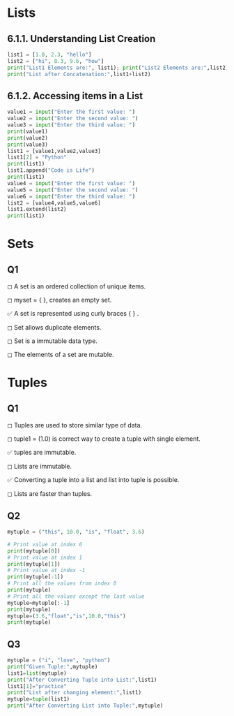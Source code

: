 # Lists

## 6.1.1. Understanding List Creation


```python
list1 = [1.0, 2.3, "hello"]
list2 = ["hi", 8.3, 9.6, "how"]
print("List1 Elements are:", list1); print("List2 Elements are:",list2)
print("List after Concatenation:",list1+list2)
```

## 6.1.2. Accessing items in a List


```python
value1 = input("Enter the first value: ")
value2 = input("Enter the second value: ")
value3 = input("Enter the third value: ")
print(value1)
print(value2)
print(value3)
list1 = [value1,value2,value3]
list1[2] = "Python"
print(list1)
list1.append("Code is Life")
print(list1)
value4 = input("Enter the first value: ")
value5 = input("Enter the second value: ")
value6 = input("Enter the third value: ")
list2 = [value4,value5,value6]
list1.extend(list2)
print(list1)
```

# Sets

## Q1

◻ A set is an ordered collection of unique items.

◻ myset = { }, creates an empty set.

✅ A set is represented using curly braces { } .

◻ Set allows duplicate elements.

◻ Set is a immutable data type.

◻ The elements of a set are mutable.

# Tuples

## Q1

◻ Tuples are used to store similar type of data.

◻ tuple1 = (1.0) is correct way to create a tuple with single element.

✅ tuples are immutable.

◻ Lists are immutable.

✅ Converting a tuple into a list and list into tuple is possible.

◻ Lists are faster than tuples.

## Q2


```python
mytuple = ("this", 10.0, "is", "float", 3.6)

# Print value at index 0
print(mytuple[0])
# Print value at index 1
print(mytuple[1])
# Print value at index -1
print(mytuple[-1])
# Print all the values from index 0
print(mytuple)
# Print all the values except the last value
mytuple=mytuple[:-1]
print(mytuple)
mytuple=(3.6,"float","is",10.0,"this")
print(mytuple)
```

## Q3


```python
mytuple = ("i", "love", "python")
print("Given Tuple:",mytuple)
list1=list(mytuple)
print("After Converting Tuple into List:",list1)
list1[1]="practice"
print("List after changing element:",list1)
mytuple=tuple(list1)
print("After Converting List into Tuple:",mytuple)
```
